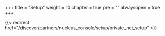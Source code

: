 +++
title = "Setup"
weight = 10
chapter = true
pre = ""
alwaysopen = true
+++

{{< redirect href="/discover/partners/nucleus_console/setup/private_net_setup" >}}
